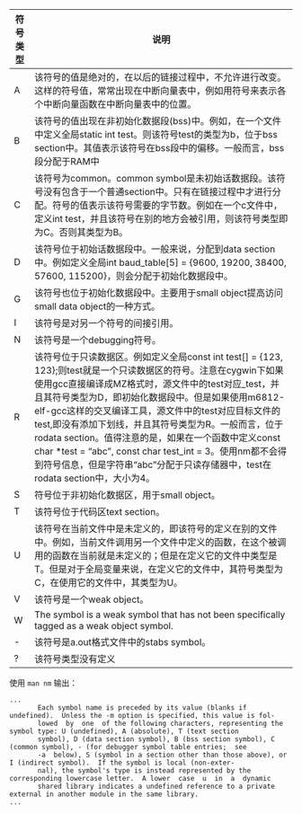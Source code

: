 | **符号 类型** | **说明**                                                     |
| ------------- | ------------------------------------------------------------ |
| A             | 该符号的值是绝对的，在以后的链接过程中，不允许进行改变。这样的符号值，常常出现在中断向量表中，例如用符号来表示各个中断向量函数在中断向量表中的位置。 |
| B             | 该符号的值出现在非初始化数据段(bss)中。例如，在一个文件中定义全局static int test。则该符号test的类型为b，位于bss section中。其值表示该符号在bss段中的偏移。一般而言，bss段分配于RAM中 |
| C             | 该符号为common。common symbol是未初始话数据段。该符号没有包含于一个普通section中。只有在链接过程中才进行分配。符号的值表示该符号需要的字节数。例如在一个c文件中，定义int test，并且该符号在别的地方会被引用，则该符号类型即为C。否则其类型为B。 |
| D             | 该符号位于初始话数据段中。一般来说，分配到data section中。例如定义全局int baud_table[5] = {9600, 19200, 38400, 57600, 115200}，则会分配于初始化数据段中。 |
| G             | 该符号也位于初始化数据段中。主要用于small object提高访问small data object的一种方式。 |
| I             | 该符号是对另一个符号的间接引用。                             |
| N             | 该符号是一个debugging符号。                                  |
| R             | 该符号位于只读数据区。例如定义全局const int test[] = {123, 123};则test就是一个只读数据区的符号。注意在cygwin下如果使用gcc直接编译成MZ格式时，源文件中的test对应_test，并且其符号类型为D，即初始化数据段中。但是如果使用m6812-elf-gcc这样的交叉编译工具，源文件中的test对应目标文件的test,即没有添加下划线，并且其符号类型为R。一般而言，位于rodata section。值得注意的是，如果在一个函数中定义const char *test = “abc”, const char test_int = 3。使用nm都不会得到符号信息，但是字符串“abc”分配于只读存储器中，test在rodata section中，大小为4。 |
| S             | 符号位于非初始化数据区，用于small object。                   |
| T             | 该符号位于代码区text section。                               |
| U             | 该符号在当前文件中是未定义的，即该符号的定义在别的文件中。例如，当前文件调用另一个文件中定义的函数，在这个被调用的函数在当前就是未定义的；但是在定义它的文件中类型是T。但是对于全局变量来说，在定义它的文件中，其符号类型为C，在使用它的文件中，其类型为U。 |
| V             | 该符号是一个weak object。                                    |
| W             | The symbol is a weak symbol that has not been specifically tagged as a weak object symbol. |
| -             | 该符号是a.out格式文件中的stabs symbol。                      |
| ?             | 该符号类型没有定义                                           |


使用 `man nm` 输出：

```
...
       Each symbol name is preceded by its value (blanks if undefined).  Unless the -m option is specified, this value is fol-
       lowed  by  one  of the following characters, representing the symbol type: U (undefined), A (absolute), T (text section
       symbol), D (data section symbol), B (bss section symbol), C (common symbol), - (for debugger symbol table entries;  see
       -a  below), S (symbol in a section other than those above), or I (indirect symbol).  If the symbol is local (non-exter-
       nal), the symbol's type is instead represented by the corresponding lowercase letter.  A lower  case  u  in  a  dynamic
       shared library indicates a undefined reference to a private external in another module in the same library.
...
```

